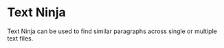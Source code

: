 # Text Ninja
Text Ninja can be used to find similar paragraphs across single or multiple text files.
